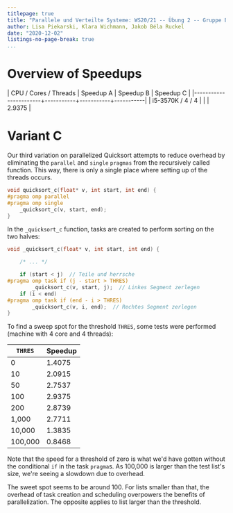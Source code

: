 ```yaml
---
titlepage: true
title: "Parallele und Verteilte Systeme: WS20/21 -- Übung 2 -- Gruppe B"
author: Lisa Piekarski, Klara Wichmann, Jakob Béla Ruckel
date: "2020-12-02"
listings-no-page-break: true
...
```


# Overview of Speedups

| CPU / Cores / Threads | Speedup A | Speedup B | Speedup C |
|-----------------------+-----------+-----------+-----------|
| i5-3570K / 4 / 4      |           |           |    2.9375 |

# Variant C

Our third variation on parallelized Quicksort attempts to reduce
overhead by eliminating the `parallel` and `single` `pragmas` from the
recursively called function.  This way, there is only a single place
where setting up of the threads occurs.

```cpp
void quicksort_c(float* v, int start, int end) {
#pragma omp parallel
#pragma omp single
    _quicksort_c(v, start, end);
}
```

In the `_quicksort_c` function, tasks are created to perform sorting on
the two halves:

```cpp
void _quicksort_c(float* v, int start, int end) {

    /* ... */

    if (start < j)  // Teile und herrsche
#pragma omp task if (j - start > THRES)
        _quicksort_c(v, start, j);  // Linkes Segment zerlegen
    if (i < end)
#pragma omp task if (end - i > THRES)
        _quicksort_c(v, i, end);  // Rechtes Segment zerlegen
}
```

To find a sweep spot for the threshold `THRES`, some tests were
performed (machine with 4 core and 4 threads):

| `THRES` | Speedup |
|---------|---------|
|       0 |  1.4075 |
|      10 |  2.0915 |
|      50 |  2.7537 |
|     100 |  2.9375 |
|     200 |  2.8739 |
|   1,000 |  2.7711 |
|  10,000 |  1.3835 |
| 100,000 |  0.8468 |

Note that the speed for a threshold of zero is what we'd have gotten
without the conditional `if` in the task `pragma`s.
As 100,000 is larger than the test list's size, we're seeing a slowdown
due to overhead.

The sweet spot seems to be around 100.  For lists smaller than that, the
overhead of task creation and scheduling overpowers the benefits of
parallelization.  The opposite applies to list larger than the
threshold.
